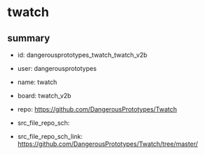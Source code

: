 # twatch
 
## summary 
* id: dangerousprototypes_twatch_twatch_v2b
* user: dangerousprototypes
* name: twatch
* board: twatch_v2b
* repo: https://github.com/DangerousPrototypes/Twatch



* src_file_repo_sch: 
* src_file_repo_sch_link: https://github.com/DangerousPrototypes/Twatch/tree/master/






